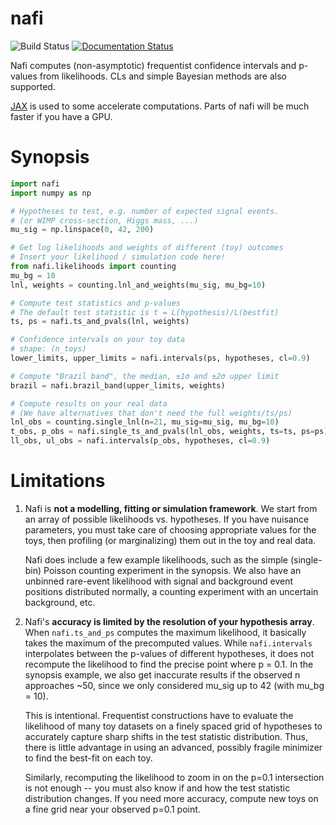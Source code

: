 nafi
=====


![Build Status](https://github.com/JelleAalbers/nafi/actions/workflows/pytest.yml/badge.svg)
[![Documentation Status](https://readthedocs.org/projects/nafi/badge/?version=latest)](https://nafi.readthedocs.io/en/latest/?badge=latest)

Nafi computes (non-asymptotic) frequentist confidence intervals and p-values from likelihoods.
CLs and simple Bayesian methods are also supported. 

[JAX](https://github.com/google/jax) is used to some accelerate computations. Parts of nafi will be much faster if you have a GPU.

Synopsis
============

```python
import nafi
import numpy as np

# Hypotheses to test, e.g. number of expected signal events.
# (or WIMP cross-section, Higgs mass, ...)
mu_sig = np.linspace(0, 42, 200)

# Get log likelihoods and weights of different (toy) outcomes
# Insert your likelihood / simulation code here!
from nafi.likelihoods import counting
mu_bg = 10
lnl, weights = counting.lnl_and_weights(mu_sig, mu_bg=10)

# Compute test statistics and p-values
# The default test statistic is t = L(hypothesis)/L(bestfit)
ts, ps = nafi.ts_and_pvals(lnl, weights)

# Confidence intervals on your toy data
# shape: (n_toys)
lower_limits, upper_limits = nafi.intervals(ps, hypotheses, cl=0.9)

# Compute "Brazil band", the median, ±1σ and ±2σ upper limit
brazil = nafi.brazil_band(upper_limits, weights)

# Compute results on your real data
# (We have alternatives that don't need the full weights/ts/ps)
lnl_obs = counting.single_lnl(n=21, mu_sig=mu_sig, mu_bg=10)
t_obs, p_obs = nafi.single_ts_and_pvals(lnl_obs, weights, ts=ts, ps=ps)
ll_obs, ul_obs = nafi.intervals(p_obs, hypotheses, cl=0.9)
```

Limitations
============

  1. Nafi is **not a modelling, fitting or simulation framework**. We start from an array of possible likelihoods vs. hypotheses. If you have nuisance parameters, you must take care of choosing appropriate values for the toys, then profiling (or marginalizing) them out in the toy and real data.

        Nafi does include a few example likelihoods, such as the simple (single-bin) Poisson counting experiment in the synopsis. We also have an unbinned rare-event likelihood with signal and background event positions distributed normally, a counting experiment with an uncertain background, etc.

  2. Nafi's **accuracy is limited by the resolution of your hypothesis array**. When `nafi.ts_and_ps` computes the maximum likelihood, it basically takes the maximum of the precomputed values. While `nafi.intervals` interpolates between the p-values of different hypotheses, it does not recompute the likelihood to find the precise point where p = 0.1. In the synopsis example, we also get inaccurate results if the observed n approaches ~50, since we only considered mu_sig up to 42 (with mu_bg = 10).

        This is intentional. Frequentist constructions have to evaluate the likelihood of many toy datasets on a finely spaced grid of hypotheses to accurately capture sharp shifts in the test statistic distribution. Thus, there is little advantage in using an advanced, possibly fragile minimizer to find the best-fit on each toy.
        
        Similarly, recomputing the likelihood to zoom in on the p=0.1 intersection is not enough -- you must also know if and how the test statistic distribution changes. If you need more accuracy, compute new toys on a fine grid near your observed p=0.1 point.
